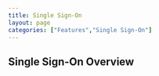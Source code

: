 ```yaml
---
title: Single Sign-On
layout: page
categories: ["Features","Single Sign-On"]
---
```


## Single Sign-On Overview
